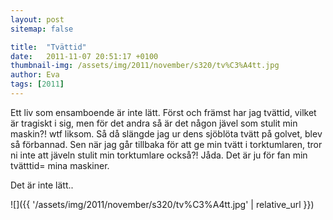 ```yaml
---
layout: post
sitemap: false

title:  "Tvättid"
date:   2011-11-07 20:51:17 +0100
thumbnail-img: /assets/img/2011/november/s320/tv%C3%A4tt.jpg
author: Eva
tags: [2011]
---
```


Ett liv som ensamboende är inte lätt. Först och främst har jag tvättid, vilket är tragiskt i sig, men för det andra så är det någon jävel som stulit min maskin?! wtf liksom. Så då slängde jag ur dens sjöblöta tvätt på golvet, blev så förbannad. Sen när jag går tillbaka för att ge min tvätt i torktumlaren, tror ni inte att jäveln stulit min torktumlare också?! Jåda. Det är ju för fan min tvätttid= mina maskiner.

Det är inte lätt..

![]({{ '/assets/img/2011/november/s320/tv%C3%A4tt.jpg'  | relative_url }})

